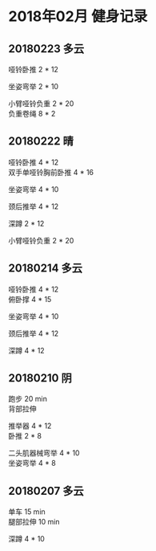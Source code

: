 # 2018年02月 健身记录   

## 20180223 多云
哑铃卧推 2 * 12     
   
坐姿弯举 2 * 10  

小臂哑铃负重  2 * 20   
负重卷绳 8 * 2  

## 20180222 晴
哑铃卧推 4 * 12   
双手单哑铃胸前卧推 4 * 16  
   
坐姿弯举 4 * 10  

颈后推举 4 * 12  

深蹲 2 * 12  

小臂哑铃负重  2 * 20   

## 20180214 多云
哑铃卧推 4 * 12   
俯卧撑 4 * 15  
   
坐姿弯举 4 * 10  

颈后推举 4 * 12  

深蹲 4 * 12  
 

## 20180210 阴
跑步 20 min   
背部拉伸 

推举器 4 * 12  
卧推 2 * 8  

二头肌器械弯举 4 * 10  
坐姿弯举 4 * 8 


## 20180207 多云
单车 15 min  
腿部拉伸 10 min 

深蹲 4 * 10  
